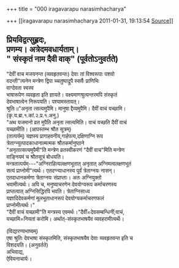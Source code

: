 +++
title = "000 iragavarapu narasimhacharya"

+++
[[iragavarapu narasimhacharya	2011-01-31, 19:13:54 [Source](https://groups.google.com/g/bvparishat/c/NBkc1BzoG5c)]]



प्रियविद्वत्सुहृदः,  
प्रणम्य। अत्रेदमवधार्यताम्।  
" संस्कृतं नाम दैवी वाक्" (पूर्वतोऽनुवर्तते)  
---------------------  
"देवीं वाच मजयनन्त (व्यवहृतवन्तः) देवाः तां विश्वरूपाः पशवो  
वदन्ती"त्यनेन मन्त्रेण द्विपा च्चतुष्पाद्रूपै स्सर्वैः प्राणिभिः  
वाग्देवता स्वस्व  
भाषारूपेण व्यवहृता इति ज्ञायते। वक्ष्यमाणश्रुत्यन्तरमपि संस्कृतं  
देवभाषात्वेन निरूपयति। पश्यामस्तावत्।  
श्रुतिः॥"अनृता त्सत्यमुपैमि। मानुषा द्दैव्यमुपैमि। दैवीं वाचं यच्छामि।  
(कृ.य.ब्रा.१.कां.२.प्र.१.अनु.)  
"अथ यजमानो व्रत मुपैति अनृता त्सत्यमिति। वाचं यच्छति दैवीं वाचं  
यच्छामीति। (आपस्तम्भ श्रौत सूत्रम्)  
(तात्पर्यम्) यज्ञस्य प्रागाहवनीय,गार्हपत्य,दक्षिणाग्नि रूप  
त्रेताग्न्युत्पादकाधानात्मत्मक श्रौतकर्मानुष्ठाने  
"अनृतात्सत्यमुपैमी"ति मन्त्रेण व्रतस्वीकरणं "दैवीं वाच"मिति मन्त्रेण  
वाङ्नियमं च श्रौतसूत्रं बोधयति।  
मन्त्रतात्पर्यम्---"अग्निराहित्यलक्षणभूतात् अनृतात् अग्निमत्वलक्षणभूतं  
सत्यं प्राप्नोमी"त्यर्थः। एतदग्न्याधानस्य पूर्वं त्रेताग्नयः नासन्।  
एतदाधानकर्मणा त्रेताग्नयः संप्राप्ताः। अतः अग्नियुक्तो  
भवामीत्यर्थः। अपि च, मनुष्याचरणेन देवयोग्यरूप कर्माचरणस्य  
प्राप्तत्वात् अग्निसिद्धिरपि भवति। त्रेताग्निसाध्य  
यज्ञादिदेवकर्मणां मूलभूताधानरूपं देवयोग्यकर्माचरणफलं  
प्राप्नोमीत्यर्थः।"  
"दैवीं वाचं यच्छामी"ति मन्त्रस्य एवमर्थः।"दैवीं=देवसम्बन्धिनीं;वाचं,  
यच्छामि=नियतां करोमि। अर्थात्-संस्कृतभाषयैव व्यवहरामीत्यर्थेः।

(विद्यारण्यभाष्यम्)  
एषा श्रुतिः देवभाषा संस्कृतमिति, संस्कृतभाषयैव देवाः व्यवहृतवन्त इति च  
विशदयति। (अनुवर्तते)  
अभिवाद्य,  
ऐवियनाचार्यः।  

